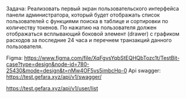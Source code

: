 Задача:
Реализовать первый экран пользовательского интерфейса панели администратора, который будет отображать список пользователей с функциями поиска в таблице и сортировки по количеству токенов. По нажатию на пользователя должен отображаться всплывающий боковой элемент (drawer) с графиком расходов за последние 24 часа и перечнем транзакций данного пользователя.

Figma: https://www.figma.com/file/XqFgvsYqbStEQHQbTozc1t/TestBit-case?type=design&node-id=780-25430&mode=design&t=nMw4OF5vs5imbcHp-0
Api swagger: https://test.gefara.xyz/api/v1/swagger/


https://test.gefara.xyz/api/v1/user/list